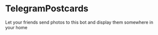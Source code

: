 # TelegramPostcards
Let your friends send photos to this bot and display them somewhere in your home
